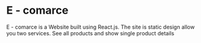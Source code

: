 # E - comarce  
E - comarce  is a Website built using React.js. The site is static design allow you  two services. See all products  and show single product details
